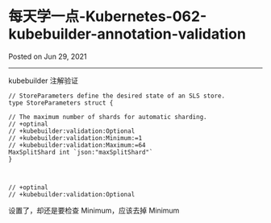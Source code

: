 # 每天学一点-Kubernetes-062-kubebuilder-annotation-validation

Posted on Jun 29, 2021

---

kubebuilder 注解验证

```
// StoreParameters define the desired state of an SLS store.
type StoreParameters struct {

// The maximum number of shards for automatic sharding.
// +optinal
// +kubebuilder:validation:Optional
// +kubebuilder:validation:Minimum:=1
// +kubebuilder:validation:Maximum:=64
MaxSplitShard int `json:"maxSplitShard"`
}



// +optinal
// +kubebuilder:validation:Optional

```

设置了，却还是要检查 Minimum，应该去掉 Minimum

